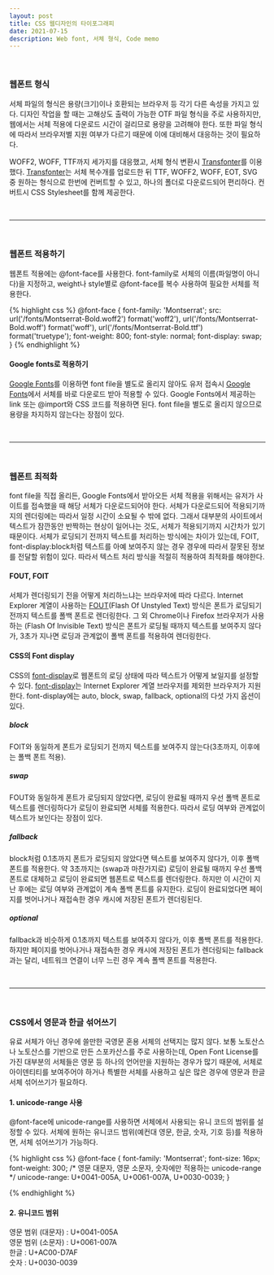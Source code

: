 ```yaml
---
layout: post
title: CSS 웹디자인의 타이포그래피
date: 2021-07-15
description: Web font, 서체 형식, Code memo
---
```

<br/>

### 웹폰트 형식  
서체 파일의 형식은 용량(크기)이나 호환되는 브라우저 등 각기 다른 속성을 가지고 있다. 디자인 작업을 할 때는 고해상도 출력이 가능한 OTF 파일 형식을 주로 사용하지만, 웹에서는 서체 적용에 다운로드 시간이 걸리므로 용량을 고려해야 한다. 또한 파일 형식에 따라서 브라우저별 지원 여부가 다르기 때문에 이에 대비해서 대응하는 것이 필요하다.

WOFF2, WOFF, TTF까지 세가지를 대응했고, 서체 형식 변환시 <a href="https://transfonter.org/" target="blank">Transfonter</a>를 이용했다. <a href="https://transfonter.org/" target="blank">Transfonter</a>는 서체 복수개를 업로드한 뒤 TTF, WOFF2, WOFF, EOT, SVG 중 원하는 형식으로 한번에 컨버트할 수 있고, 하나의 폴더로 다운로드되어 편리하다. 컨버트시 CSS Stylesheet를 함께 제공한다.


<br/>
<hr>
<br/>

### 웹폰트 적용하기

웹폰트 적용에는 @font-face를 사용한다. font-family로 서체의 이름(파일명이 아니다)을 지정하고, weight나 style별로 @font-face를 복수 사용하여 필요한 서체를 적용한다.

{% highlight css %}
@font-face {
    font-family: 'Montserrat';
    src: url('/fonts/Montserrat-Bold.woff2') format('woff2'),
        url('/fonts/Montserrat-Bold.woff') format('woff'),
        url('/fonts/Montserrat-Bold.ttf') format('truetype');
    font-weight: 800;
    font-style: normal;
    font-display: swap;
}
{% endhighlight %}

#### Google fonts로 적용하기
<a href="https://fonts.google.com/" target="blank">Google Fonts</a>를 이용하면 font file을 별도로 올리지 않아도 유저 접속시 <a href="https://fonts.google.com/" target="blank">Google Fonts</a>에서 서체를 바로 다운로드 받아 적용할 수 있다. Google Fonts에서 제공하는 link 또는 @import와 CSS 코드를 적용하면 된다. font file을 별도로 올리지 않으므로 용량을 차지하지 않는다는 장점이 있다.

<br/>
<hr>
<br/>

### 웹폰트 최적화 
font file을 직접 올리든, Google Fonts에서 받아오든 서체 적용을 위해서는 유저가 사이트를 접속했을 때 해당 서체가 다운로드되어야 한다. 서체가 다운로드되어 적용되기까지의 렌더링에는 따라서 일정 시간이 소요될 수 밖에 없다. 그래서 대부분의 사이트에서 텍스트가 잠깐동안 반짝하는 현상이 일어나는 것도, 서체가 적용되기까지 시간차가 있기 때문이다. 서체가 로딩되기 전까지 텍스트를 처리하는 방식에는 차이가 있는데, FOIT, font-display:block처럼 텍스트를 아예 보여주지 않는 경우 경우에 따라서 잘못된 정보를 전달할 위험이 있다. 따라서 텍스트 처리 방식을 적절히 적용하여 최적화를 해야한다.

#### FOUT, FOIT
서체가 렌더링되기 전을 어떻게 처리하느냐는 브라우저에 따라 다르다. Internet Explorer 계열이 사용하는 <u>FOUT</u>(Flash Of Unstyled Text) 방식은 폰트가 로딩되기 전까지 텍스트를 폴백 폰트로 렌더링한다. 그 외 Chrome이나 Firefox 브라우저가 사용하는 (Flash Of Invisible Text) 방식은 폰트가 로딩될 때까지 텍스트를 보여주지 않다가, 3초가 지나면 로딩과 관계없이 폴백 폰트를 적용하여 렌더링한다.

#### CSS의 Font display
CSS의 <a href="https://developer.mozilla.org/ko/docs/Web/CSS/@font-face/font-display" target="blank">font-display</a>로 웹폰트의 로딩 상태에 따라 텍스트가 어떻게 보일지를 설정할 수 있다. <a href="https://developer.mozilla.org/ko/docs/Web/CSS/@font-face/font-display" target="blank">font-display</a>는 Internet Explorer 계열 브라우저를 제외한 브라우저가 지원한다. font-display에는 auto, block, swap, fallback, optional의 다섯 가지 옵션이 있다.

##### block 
FOIT와 동일하게 폰트가 로딩되기 전까지 텍스트를 보여주지 않는다(3초까지, 이후에는 폴백 폰트 적용).  

##### swap 
FOUT와 동일하게 폰트가 로딩되지 않았다면, 로딩이 완료될 때까지 우선 폴백 폰트로 텍스트를 렌더링하다가 로딩이 완료되면 서체를 적용한다. 따라서 로딩 여부와 관계없이 텍스트가 보인다는 장점이 있다.

##### fallback
block처럼 0.1초까지 폰트가 로딩되지 않았다면 텍스트를 보여주지 않다가, 이후 폴백 폰트를 적용한다. 약 3초까지는 (swap과 마찬가지로) 로딩이 완료될 때까지 우선 폴백 폰트로 대체하고 로딩이 완료되면 웹폰트로 텍스트를 렌더링한다. 하지만 이 시간이 지난 후에는 로딩 여부와 관계없이 계속 폴백 폰트를 유지한다. 로딩이 완료되었다면 페이지를 벗어나거나 재접속한 경우 캐시에 저장된 폰트가 렌더링된다.

##### optional
fallback과 비슷하게 0.1초까지 텍스트를 보여주지 않다가, 이후 폴백 폰트를 적용한다. 하지만 페이지를 벗어나거나 재접속한 경우 캐시에 저장된 폰트가 렌더링되는 fallback과는 달리, 네트워크 연결이 너무 느린 경우 계속 폴백 폰트를 적용한다. 

<br/>
<hr>
<br/>


### CSS에서 영문과 한글 섞어쓰기 

유료 서체가 아닌 경우에 쓸만한 국영문 혼용 서체의 선택지는 많지 않다. 보통 노토산스나 노토산스를 기반으로 만든 스포카산스를 주로 사용하는데, Open Font License를 가진 대부분의 서체들은 영문 등 하나의 언어만을 지원하는 경우가 많기 때문에, 서체로 아이덴티티를 보여주어야 하거나 특별한 서체를 사용하고 싶은 많은 경우에 영문과 한글 서체 섞어쓰기가 필요하다. 


#### 1. unicode-range 사용  

@font-face에 unicode-range를 사용하면 서체에서 사용되는 유니 코드의 범위를 설정할 수 있다. 서체에 원하는 유니코드 범위(예컨대 영문, 한글, 숫자, 기호 등)를 적용하면, 서체 섞어쓰기가 가능하다.

{% highlight css %}
@font-face {
    font-family: 'Montserrat';
    font-size: 16px;
    font-weight: 300;
    /* 영문 대문자, 영문 소문자, 숫자에만 적용하는 unicode-range */
    unicode-range: U+0041-005A, U+0061-007A, U+0030-0039;
}

{% endhighlight %}

#### 2. 유니코드 범위
영문 범위 (대문자) : U+0041-005A  
영문 범위 (소문자) : U+0061-007A  
한글 : U+AC00-D7AF  
숫자 : U+0030-0039  
  
  
